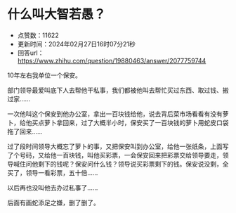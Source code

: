 # 什么叫大智若愚？
- 点赞数：11622
- 更新时间：2024年02月27日16时07分21秒
- 回答url：https://www.zhihu.com/question/19880463/answer/2077759744
<body>
 <p data-pid="a1Xaw5un">10年左右我单位一个保安。</p>
 <p data-pid="1xZyxQZZ">部门领导最爱叫底下人去帮他干私事，我们都被他叫去帮忙买过东西、取过钱、搬过家……</p>
 <p data-pid="ESsHOgUe">一次他叫这个保安到他办公室，拿出一百块钱给他，说去背后菜市场看看有没有萝卜，给他买点萝卜拿回来，过了大概半小时，保安买了一百块钱的萝卜用蛇皮口袋拖了回来……</p>
 <p data-pid="KcTLp66B">过了段时间领导大概忘了萝卜的事，又把保安叫到办公室，给他一张纸条，上面写了个号码，又给他一百块钱，叫他买彩票，一会保安回来把彩票交给领导要走，领导喊住问他剩下的钱呢？保安问什么钱？领导说买彩票剩下的钱。保安说没剩，全买了，领导一看彩票，五十倍……</p>
 <p data-pid="JhqXIGSG">以后再也没叫他去办过私事了……</p>
 <p data-pid="v13V0Z3x">后面有画蛇添足之嫌，删了删了。</p>
 <p></p>
</body>